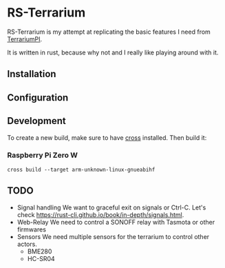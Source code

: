 # RS-Terrarium

RS-Terrarium is my attempt at replicating the basic features I need from
[TerrariumPI](https://github.com/theyosh/TerrariumPI).

It is written in rust, because why not and I really like playing around with it.

## Installation

## Configuration

## Development

To create a new build, make sure to have [cross](https://github.com/cross-rs/cross) installed. Then build it:

### Raspberry Pi Zero W

```
cross build --target arm-unknown-linux-gnueabihf
```

## TODO

* Signal handling
  We want to graceful exit on signals or Ctrl-C. Let's check https://rust-cli.github.io/book/in-depth/signals.html.
* Web-Relay
  We need to control a SONOFF relay with Tasmota or other firmwares
* Sensors
  We need multiple sensors for the terrarium to control other actors.
  - BME280
  - HC-SR04

